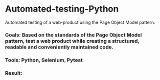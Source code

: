 # Automated-testing-Python
Automated testing of a web-product using the Page Object Model pattern.
### Goals: Based on the standards of the Page Object Model pattern, test a web product while creating a structured, readable and conveniently maintained code.
### Tools: Python, Selenium, Pytest
### Result: 